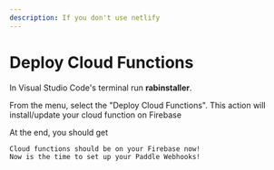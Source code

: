 ```yaml
---
description: If you don't use netlify
---
```


# Deploy Cloud Functions

In Visual Studio Code's terminal run **rabinstaller**.

From the menu, select the "Deploy Cloud Functions". This action will install/update your cloud function on Firebase

At the end, you should get

```text
Cloud functions should be on your Firebase now!
Now is the time to set up your Paddle Webhooks!
```

